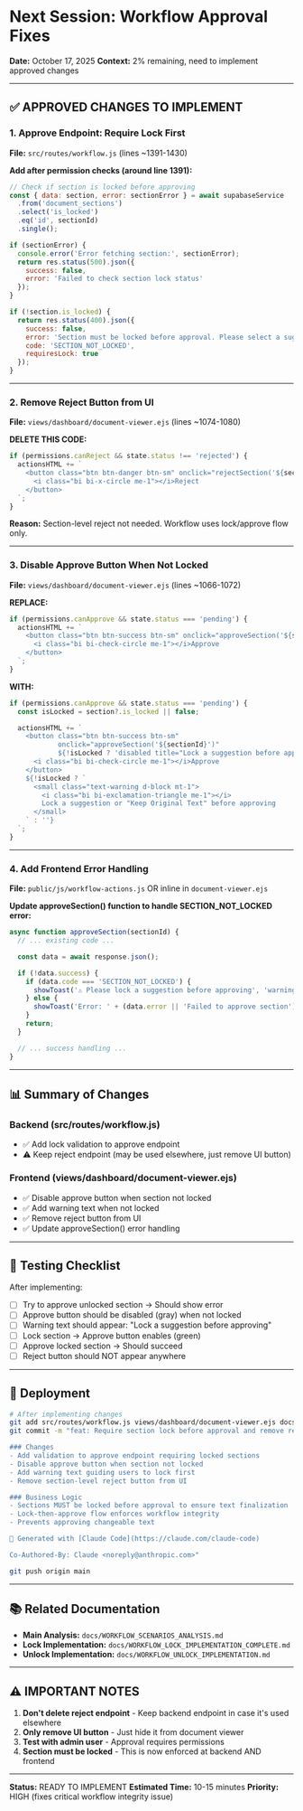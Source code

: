 # Next Session: Workflow Approval Fixes

**Date:** October 17, 2025
**Context:** 2% remaining, need to implement approved changes

---

## ✅ APPROVED CHANGES TO IMPLEMENT

### 1. **Approve Endpoint: Require Lock First**

**File:** `src/routes/workflow.js` (lines ~1391-1430)

**Add after permission checks (around line 1391):**

```javascript
// Check if section is locked before approving
const { data: section, error: sectionError } = await supabaseService
  .from('document_sections')
  .select('is_locked')
  .eq('id', sectionId)
  .single();

if (sectionError) {
  console.error('Error fetching section:', sectionError);
  return res.status(500).json({
    success: false,
    error: 'Failed to check section lock status'
  });
}

if (!section.is_locked) {
  return res.status(400).json({
    success: false,
    error: 'Section must be locked before approval. Please select a suggestion and lock it first.',
    code: 'SECTION_NOT_LOCKED',
    requiresLock: true
  });
}
```

---

### 2. **Remove Reject Button from UI**

**File:** `views/dashboard/document-viewer.ejs` (lines ~1074-1080)

**DELETE THIS CODE:**
```javascript
if (permissions.canReject && state.status !== 'rejected') {
  actionsHTML += `
    <button class="btn btn-danger btn-sm" onclick="rejectSection('${sectionId}')">
      <i class="bi bi-x-circle me-1"></i>Reject
    </button>
  `;
}
```

**Reason:** Section-level reject not needed. Workflow uses lock/approve flow only.

---

### 3. **Disable Approve Button When Not Locked**

**File:** `views/dashboard/document-viewer.ejs` (lines ~1066-1072)

**REPLACE:**
```javascript
if (permissions.canApprove && state.status === 'pending') {
  actionsHTML += `
    <button class="btn btn-success btn-sm" onclick="approveSection('${sectionId}')">
      <i class="bi bi-check-circle me-1"></i>Approve
    </button>
  `;
}
```

**WITH:**
```javascript
if (permissions.canApprove && state.status === 'pending') {
  const isLocked = section?.is_locked || false;

  actionsHTML += `
    <button class="btn btn-success btn-sm"
            onclick="approveSection('${sectionId}')"
            ${!isLocked ? 'disabled title="Lock a suggestion before approving"' : ''}>
      <i class="bi bi-check-circle me-1"></i>Approve
    </button>
    ${!isLocked ? `
      <small class="text-warning d-block mt-1">
        <i class="bi bi-exclamation-triangle me-1"></i>
        Lock a suggestion or "Keep Original Text" before approving
      </small>
    ` : ''}
  `;
}
```

---

### 4. **Add Frontend Error Handling**

**File:** `public/js/workflow-actions.js` OR inline in `document-viewer.ejs`

**Update approveSection() function to handle SECTION_NOT_LOCKED error:**

```javascript
async function approveSection(sectionId) {
  // ... existing code ...

  const data = await response.json();

  if (!data.success) {
    if (data.code === 'SECTION_NOT_LOCKED') {
      showToast('⚠️ Please lock a suggestion before approving', 'warning');
    } else {
      showToast('Error: ' + (data.error || 'Failed to approve section'), 'danger');
    }
    return;
  }

  // ... success handling ...
}
```

---

## 📊 Summary of Changes

### Backend (src/routes/workflow.js)
- ✅ Add lock validation to approve endpoint
- ⚠️ Keep reject endpoint (may be used elsewhere, just remove UI button)

### Frontend (views/dashboard/document-viewer.ejs)
- ✅ Disable approve button when section not locked
- ✅ Add warning text when not locked
- ✅ Remove reject button from UI
- ✅ Update approveSection() error handling

---

## 🧪 Testing Checklist

After implementing:
- [ ] Try to approve unlocked section → Should show error
- [ ] Approve button should be disabled (gray) when not locked
- [ ] Warning text should appear: "Lock a suggestion before approving"
- [ ] Lock section → Approve button enables (green)
- [ ] Approve locked section → Should succeed
- [ ] Reject button should NOT appear anywhere

---

## 🚀 Deployment

```bash
# After implementing changes
git add src/routes/workflow.js views/dashboard/document-viewer.ejs docs/
git commit -m "feat: Require section lock before approval and remove reject button

### Changes
- Add validation to approve endpoint requiring locked sections
- Disable approve button when section not locked
- Add warning text guiding users to lock first
- Remove section-level reject button from UI

### Business Logic
- Sections MUST be locked before approval to ensure text finalization
- Lock-then-approve flow enforces workflow integrity
- Prevents approving changeable text

🤖 Generated with [Claude Code](https://claude.com/claude-code)

Co-Authored-By: Claude <noreply@anthropic.com>"

git push origin main
```

---

## 📚 Related Documentation

- **Main Analysis:** `docs/WORKFLOW_SCENARIOS_ANALYSIS.md`
- **Lock Implementation:** `docs/WORKFLOW_LOCK_IMPLEMENTATION_COMPLETE.md`
- **Unlock Implementation:** `docs/WORKFLOW_UNLOCK_IMPLEMENTATION.md`

---

## ⚠️ IMPORTANT NOTES

1. **Don't delete reject endpoint** - Keep backend endpoint in case it's used elsewhere
2. **Only remove UI button** - Just hide it from document viewer
3. **Test with admin user** - Approval requires permissions
4. **Section must be locked** - This is now enforced at backend AND frontend

---

**Status:** READY TO IMPLEMENT
**Estimated Time:** 10-15 minutes
**Priority:** HIGH (fixes critical workflow integrity issue)

